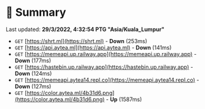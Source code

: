 # 📖 Summary
Last updated: **29/3/2022, 4:32:54 PTG "Asia/Kuala_Lumpur"**

- `GET` [https://shrt.ml](https://shrt.ml) - **Down** (253ms)
- `GET` [https://api.aytea.ml](https://api.aytea.ml) - **Down** (141ms)
- `GET` [https://memeapi.up.railway.app](https://memeapi.up.railway.app) - **Down** (177ms)
- `GET` [https://hastebin.up.railway.app](https://hastebin.up.railway.app) - **Down** (124ms)
- `GET` [https://memeapi.aytea14.repl.co](https://memeapi.aytea14.repl.co) - **Down** (127ms)
- `GET` [https://color.aytea.ml/4b31d6.png](https://color.aytea.ml/4b31d6.png) - **Up** (1587ms)
